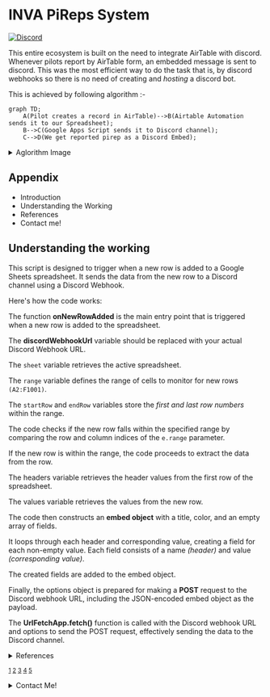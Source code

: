 
# INVA PiReps System
 
[![Discord](https://img.shields.io/badge/Discord-%F0%9D%96%8A%F0%9D%96%8B%F0%9D%96%87%F0%9D%96%8C%F0%9D%96%8F%F0%9D%96%94.%236586-7289DA?logo=discord&logoColor=white&style=flat-square)](https://discordapp.com/users/433143285847031838)

This entire ecosystem is built on the need to integrate AirTable with discord. Whenever pilots report by AirTable form, an embedded message is sent to discord. This was the most efficient way to do the task that is, by discord webhooks so there is no need of creating and _hosting_ a discord bot.

This is achieved by following algorithm :-

```mermaid
graph TD;
    A(Pilot creates a record in AirTable)-->B(Airtable Automation sends it to our Spreadsheet);
    B-->C(Google Apps Script sends it to Discord channel);
    C-->D(We get reported pirep as a Discord Embed);
```

<details><summary>Aglorithm Image</summary>
![algotemplate](https://github.com/eldrago4/INVA-Pireps-System/assets/63483703/9ab867c6-c3da-40c8-9231-06d9962dd774)

</details>


## Appendix

- Introduction
- Understanding the Working
- References
- Contact me!


## Understanding the working
This script is designed to trigger when a new row is added to a Google Sheets spreadsheet. It sends the data from the new row to a Discord channel using a Discord Webhook.

Here's how the code works:

The function **onNewRowAdded** is the main entry point that is triggered when a new row is added to the spreadsheet.

The **discordWebhookUrl** variable should be replaced with your actual Discord Webhook URL.

The `sheet` variable retrieves the active spreadsheet.

The `range` variable defines the range of cells to monitor for new rows `(A2:F1001)`.

The `startRow` and `endRow` variables store the _first and last row numbers_ within the range.

The code checks if the new row falls within the specified range by comparing the row and column indices of the `e.range` parameter.

If the new row is within the range, the code proceeds to extract the data from the row.

The headers variable retrieves the header values from the first row of the spreadsheet.

The values variable retrieves the values from the new row.

The code then constructs an **embed object** with a title, color, and an empty array of fields.

It loops through each header and corresponding value, creating a field for each non-empty value. Each field consists of a name _(header)_ and value _(corresponding value)_.

The created fields are added to the embed object.

Finally, the options object is prepared for making a **POST** request to the Discord webhook URL, including the JSON-encoded embed object as the payload.

The **UrlFetchApp.fetch()** function is called with the Discord webhook URL and options to send the POST request, effectively sending the data to the Discord channel.

<details>
  <summary>References</summary>

1. <a name="note1"></a> [Cannot find active sheet: TypeError: read properties of undefined (reading 'source')](https://webapps.stackexchange.com/questions/169822/cannot-find-active-sheet-typeerror-read-properties-of-undefined-reading-sour)
2. <a name="note2"></a> [Google Apps Script Documentation](https://developers.google.com/apps-script)
3. <a name="note3"></a> [Spreadsheet Service](https://developers.google.com/apps-script/reference/spreadsheet) - Covers the Spreadsheet Service in Google Apps Script, which provides methods for working with Google Sheets.
4. <a name="note4"></a> [UrlFetchApp](https://developers.google.com/apps-script/reference/url-fetch/url-fetch-app) - Allows making HTTP requests from a script, including sending POST requests to webhooks.
5. <a name="note5"></a> [Discord Webhooks Documentation](https://discord.com/developers/docs/resources/webhook)
  
</details>

<sup>[1](#note1) [2](#note2) [3](#note3) [4](#note4) [5](#note5)</sup>

<details>
<summary>Contact Me!</summary>
[gmail](mailto:tred38434@gmail.com)
</details>

